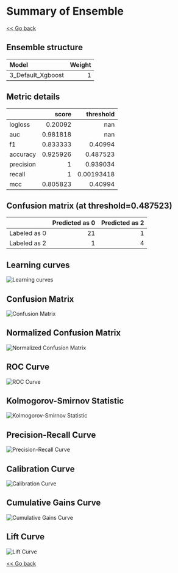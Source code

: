 # Summary of Ensemble

[<< Go back](../README.md)


## Ensemble structure
| Model             |   Weight |
|:------------------|---------:|
| 3_Default_Xgboost |        1 |

## Metric details
|           |    score |    threshold |
|:----------|---------:|-------------:|
| logloss   | 0.20092  | nan          |
| auc       | 0.981818 | nan          |
| f1        | 0.833333 |   0.40994    |
| accuracy  | 0.925926 |   0.487523   |
| precision | 1        |   0.939034   |
| recall    | 1        |   0.00193418 |
| mcc       | 0.805823 |   0.40994    |


## Confusion matrix (at threshold=0.487523)
|              |   Predicted as 0 |   Predicted as 2 |
|:-------------|-----------------:|-----------------:|
| Labeled as 0 |               21 |                1 |
| Labeled as 2 |                1 |                4 |

## Learning curves
![Learning curves](learning_curves.png)
## Confusion Matrix

![Confusion Matrix](confusion_matrix.png)


## Normalized Confusion Matrix

![Normalized Confusion Matrix](confusion_matrix_normalized.png)


## ROC Curve

![ROC Curve](roc_curve.png)


## Kolmogorov-Smirnov Statistic

![Kolmogorov-Smirnov Statistic](ks_statistic.png)


## Precision-Recall Curve

![Precision-Recall Curve](precision_recall_curve.png)


## Calibration Curve

![Calibration Curve](calibration_curve_curve.png)


## Cumulative Gains Curve

![Cumulative Gains Curve](cumulative_gains_curve.png)


## Lift Curve

![Lift Curve](lift_curve.png)



[<< Go back](../README.md)
